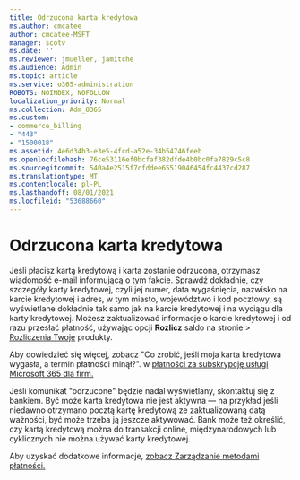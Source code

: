 ```yaml
---
title: Odrzucona karta kredytowa
ms.author: cmcatee
author: cmcatee-MSFT
manager: scotv
ms.date: ''
ms.reviewer: jmueller, jamitche
ms.audience: Admin
ms.topic: article
ms.service: o365-administration
ROBOTS: NOINDEX, NOFOLLOW
localization_priority: Normal
ms.collection: Adm_O365
ms.custom:
- commerce_billing
- "443"
- "1500018"
ms.assetid: 4e6d34b3-e3e5-4fcd-a52e-34b54746feeb
ms.openlocfilehash: 76ce53116ef0bcfaf382dfde4b0bc0fa7829c5c8
ms.sourcegitcommit: 540a4e2515f7cfddee65519046454fc4437cd287
ms.translationtype: MT
ms.contentlocale: pl-PL
ms.lasthandoff: 08/01/2021
ms.locfileid: "53688660"
---
```

# <a name="declined-credit-card"></a>Odrzucona karta kredytowa

Jeśli płacisz kartą kredytową i karta zostanie odrzucona, otrzymasz wiadomość e-mail informującą o tym fakcie. Sprawdź dokładnie, [](https://go.microsoft.com/fwlink/p/?linkid=842054) czy szczegóły karty kredytowej, czyli jej numer, data wygaśnięcia, nazwisko na karcie kredytowej i adres, w tym miasto, województwo i kod pocztowy, są wyświetlane dokładnie tak samo jak na karcie kredytowej i na wyciągu dla karty kredytowej. Możesz zaktualizować informacje o karcie kredytowej i od razu przesłać płatność, używając opcji **Rozlicz** saldo na stronie   >  [Rozliczenia Twoje](https://go.microsoft.com/fwlink/p/?linkid=842054) produkty.

Aby dowiedzieć się więcej, zobacz "Co zrobić, jeśli moja karta kredytowa wygasła, a termin płatności minął?". w [płatności za subskrypcję usługi Microsoft 365 dla firm.](/microsoft-365/commerce/billing-and-payments/pay-for-your-subscription#what-if-my-credit-card-was-declined-and-my-payment-is-past-due)
  
Jeśli komunikat "odrzucone" będzie nadal wyświetlany, skontaktuj się z bankiem. Być może karta kredytowa nie jest aktywna — na przykład jeśli niedawno otrzymano pocztą kartę kredytową ze zaktualizowaną datą ważności, być może trzeba ją jeszcze aktywować. Bank może też określić, czy kartą kredytową można do transakcji online, międzynarodowych lub cyklicznych nie można używać karty kredytowej.
  
Aby uzyskać dodatkowe informacje, [zobacz Zarządzanie metodami płatności.](/microsoft-365/commerce/billing-and-payments/manage-payment-methods)